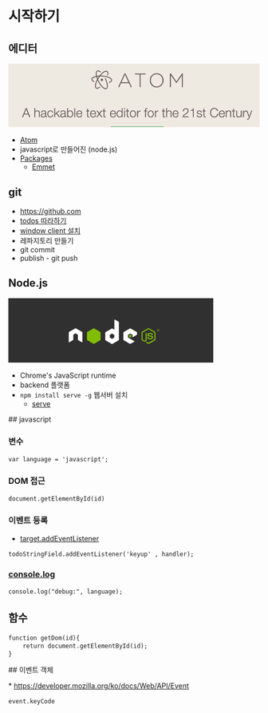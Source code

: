 # 시작하기

## 에디터

![Alt text](./1426687170635.png)

* [Atom](https://atom.io/)
* javascript로 만들어진 (node.js)
* [Packages](https://atom.io/packages)
	* [Emmet](https://atom.io/packages/emmet)



## git

* https://github.com
* [todos 따라하기](https://github.com/niceaji/frontend-todos)
* [window client 설치](https://windows.github.com/)
* 레파지토리 만들기
* git commit 
* publish - git push 


## Node.js

![Alt text](./1426687549626.png)

* Chrome's JavaScript runtime
* backend 플랫폼
* `npm install serve -g`  웹서버 설치
	* [serve](https://github.com/tj/serve)

##​  javascript 


### 변수 

```
var language = 'javascript'; 
```

### DOM 접근

```
document.getElementById(id)
```


### 이벤트 등록

* [target.addEventListener](https://developer.mozilla.org/en-US/docs/Web/API/EventTarget/addEventListener)

```
todoStringField.addEventListener('keyup' , handler);
```

### [console.log](https://developer.mozilla.org/en-US/docs/Web/API/Console/log)

```
console.log("debug:", language);
```

## 함수 

```
function getDom(id){
    return document.getElementById(id);
}
```

##​ 이벤트 객체

*​ https://developer.mozilla.org/ko/docs/Web/API/Event
```
event.keyCode
```